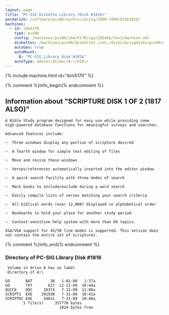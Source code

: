 ```yaml
---
layout: page
title: "PC-SIG Diskette Library (Disk #1816)"
permalink: /software/pcx86/sw/misc/pcsig/1000-1999/DISK1816/
machines:
  - id: ibm5170
    type: pcx86
    config: /machines/pcx86/ibm/5170/cga/1024kb/rev3/machine.xml
    diskettes: /machines/pcx86/diskettes.json,/disks/pcsigdisks/pcx86/diskettes.json
    autoGen: true
    autoMount:
      B: "PC-SIG Library Disk #1816"
    autoType: $date\r$time\rB:\rDIR\r
---
```


{% include machine.html id="ibm5170" %}

{% comment %}info_begin{% endcomment %}

## Information about "SCRIPTURE DISK 1 OF 2 (1817 ALSO)"

    A Bible Study program designed for easy use while providing some
    high-powered database functions for meaningful surveys and searches.
    
    Advanced features include:
    
    ~  Three windows display any portion of scripture desired
    
    ~  A fourth window for simple text editing of files
    
    ~  Move and resize these windows
    
    ~  Verses/references automatically inserted into the editor window
    
    ~  A quick search facility with three modes of search
    
    ~  Mark books to include/exclude during a word search
    
    ~  Easily compile lists of verses matching your search criteria
    
    ~  All biblical words (over 12,000) displayed in alphabetical order
    
    ~  Bookmarks to hold your place for another study period
    
    ~  Context-sensitive help system with more than 60 topics.
    
    EGA/VGA support for 43/50 line modes is supported. This version does
    not contain the entire set of scriptures.
{% comment %}info_end{% endcomment %}


### Directory of PC-SIG Library Disk #1816

     Volume in drive A has no label
     Directory of A:\

    GO       BAT        38   1-01-80   1:37a
    GO       TXT       617  12-21-89  10:44a
    QUICK    DOC     10374   7-31-89  11:00a
    SCRIPT1  EXE    291938   7-31-89  10:41a
    SCRIPTDC EXE     54811   7-31-89  10:46a
            5 file(s)     357778 bytes
                            1024 bytes free
